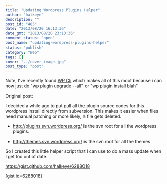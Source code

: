 ```yaml
---
title: "Updating Wordpress Plugins Helper"
author: "halkeye"
description: ""
post_id: "485"
date: "2013/08/20 16:13:36"
date_gmt: "2013/08/20 23:13:36"
comment_status: "open"
post_name: "updating-wordpress-plugins-helper"
status: "publish"
category: "Web"
tags: []
cover: "../cover-image.jpg"
post_type: "post"
---
```


Note, I've recently found [WP Cli](http://wp-cli.org/) which makes all of this moot because i can now just do "wp plugin upgrade --all" or "wp plugin install blah"

Original post:

I decided a while ago to put pull all the plugin source codes for this wordpress install directly from subversion. This makes it easier when files need manual patching or more likely, a file gets deleted.



 
  * <http://plugins.svn.wordpress.org/> is the svn root for all the wordpress plugins.

 
  * <http://themes.svn.wordpress.org/> is the svn root for all the themes



So I created this little helper script that I can use to do a mass update when I get too out of date.

<https://gist.github.com/halkeye/6288018>

[gist id=6288018]